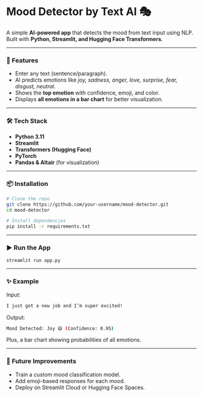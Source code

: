 # Mood Detector by Text AI 🎭

A simple **AI-powered app** that detects the mood from text input using NLP.  
Built with **Python, Streamlit, and Hugging Face Transformers**.  

---

### 🚀 Features
- Enter any text (sentence/paragraph).
- AI predicts emotions like *joy, sadness, anger, love, surprise, fear, disgust, neutral*.
- Shows the **top emotion** with confidence, emoji, and color.
- Displays **all emotions in a bar chart** for better visualization.

---

### 🛠️ Tech Stack
- **Python 3.11**
- **Streamlit**
- **Transformers (Hugging Face)**
- **PyTorch**
- **Pandas & Altair** (for visualization)

---

### 📦 Installation
```bash
# Clone the repo
git clone https://github.com/your-username/mood-detector.git
cd mood-detector

# Install dependencies
pip install -r requirements.txt
```

---

### ▶️ Run the App
```bash
streamlit run app.py
```

---

### ✨ Example
Input:
```bash
I just got a new job and I’m super excited!
```

Output:
```bash
Mood Detected: Joy 😄 (Confidence: 0.95)
```
Plus, a bar chart showing probabilities of all emotions.

---

### 📌 Future Improvements
- Train a custom mood classification model.
- Add emoji-based responses for each mood.
- Deploy on Streamlit Cloud or Hugging Face Spaces.
